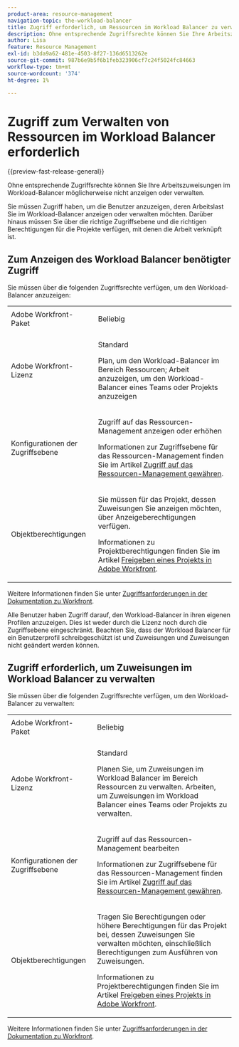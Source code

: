 ```yaml
---
product-area: resource-management
navigation-topic: the-workload-balancer
title: Zugriff erforderlich, um Ressourcen im Workload Balancer zu verwalten
description: Ohne entsprechende Zugriffsrechte können Sie Ihre Arbeitszuweisungen im Workload-Balancer möglicherweise nicht anzeigen oder verwalten.
author: Lisa
feature: Resource Management
exl-id: b3da9a62-481e-4503-8f27-136d6513262e
source-git-commit: 987b6e9b5f6b1feb323906cf7c24f5024fc84663
workflow-type: tm+mt
source-wordcount: '374'
ht-degree: 1%

---
```


# Zugriff zum Verwalten von Ressourcen im Workload Balancer erforderlich

{{preview-fast-release-general}}

Ohne entsprechende Zugriffsrechte können Sie Ihre Arbeitszuweisungen im Workload-Balancer möglicherweise nicht anzeigen oder verwalten.

Sie müssen Zugriff haben, um die Benutzer anzuzeigen, deren Arbeitslast Sie im Workload-Balancer anzeigen oder verwalten möchten. Darüber hinaus müssen Sie über die richtige Zugriffsebene und die richtigen Berechtigungen für die Projekte verfügen, mit denen die Arbeit verknüpft ist.

<!--## Adobe Workfront package needed to use the Workload Balancer for different areas

The following table illustrates the connection between the Workfront plan your company has and where in the system you can use the Workload Balancer:

<table style="table-layout:auto"> 
 <col> 
 <col> 
 <tbody> 
  <tr> 
   <td><p><b>Workfront Plan (Current)</b></p></td> 
   <td> <p><b>Areas where you can access the Workload Balancer</b></p> </td> 
  </tr> 
  <tr> 
   <td>Team or higher </td> 
   <td>Workload Balancer for a team or a project</td> 
  </tr> 
  <tr> 
   <td>Pro or higher</td> 
   <td>Workload Balancer for multiple projects, at the system level</td> 
  </tr> 
  <tr> 
   <td><p><b>Workfront Plan (New)</b></p></td> 
   <td> <p><b>Areas where you can access the Workload Balancer</b></p> </td> 
  </tr>
  <tr> 
   <td>Any </td> 
   <td>Access the Workload Balancer anywhere in Workfront</td> 
  </tr> 
 </tbody> 
</table>

For information about the Workfront plans, see [Our Plans](https://business.adobe.com/de/products/workfront/pricing.html).

For information about where you can locate the Workload Balancer in Workfront, see [Locate the Workload Balancer](../../resource-mgmt/workload-balancer/locate-workload-balancer.md).-->

## Zum Anzeigen des Workload Balancer benötigter Zugriff

Sie müssen über die folgenden Zugriffsrechte verfügen, um den Workload-Balancer anzuzeigen:

<table style="table-layout:auto"> 
 <col> 
 <col> 
 <tbody>
  <tr> 
   <td>Adobe Workfront-Paket</td> 
   <td><p>Beliebig</p></td>
  </tr>
  <tr> 
   <td>Adobe Workfront-Lizenz</td> 
   <td><p>Standard</p>
       <p>Plan, um den Workload-Balancer im Bereich Ressourcen; Arbeit anzuzeigen, um den Workload-Balancer eines Teams oder Projekts anzuzeigen</p></td>
  </tr>  
  <tr> 
   <td>Konfigurationen der Zugriffsebene</td> 
   <td> <p>Zugriff auf das Ressourcen-Management anzeigen oder erhöhen</p> <p>Informationen zur Zugriffsebene für das Ressourcen-Management finden Sie im Artikel <a href="../../administration-and-setup/add-users/configure-and-grant-access/grant-access-resource-management.md">Zugriff auf das Ressourcen-Management gewähren</a>.</p></td> 
  </tr> 
  <tr> 
   <td>Objektberechtigungen</td> 
   <td> <p>Sie müssen für das Projekt, dessen Zuweisungen Sie anzeigen möchten, über Anzeigeberechtigungen verfügen. </p> <p>Informationen zu Projektberechtigungen finden Sie im Artikel <a href="../../workfront-basics/grant-and-request-access-to-objects/share-a-project.md">Freigeben eines Projekts in Adobe Workfront</a>.</p></td> 
  </tr> 
 </tbody> 
</table>

Weitere Informationen finden Sie unter [Zugriffsanforderungen in der Dokumentation zu Workfront](/help/quicksilver/administration-and-setup/add-users/access-levels-and-object-permissions/access-level-requirements-in-documentation.md).

<span class="preview">Alle Benutzer haben Zugriff darauf, den Workload-Balancer in ihren eigenen Profilen anzuzeigen. Dies ist weder durch die Lizenz noch durch die Zugriffsebene eingeschränkt. Beachten Sie, dass der Workload Balancer für ein Benutzerprofil schreibgeschützt ist und Zuweisungen und Zuweisungen nicht geändert werden können.</span>

## Zugriff erforderlich, um Zuweisungen im Workload Balancer zu verwalten

Sie müssen über die folgenden Zugriffsrechte verfügen, um den Workload-Balancer zu verwalten:

<table style="table-layout:auto"> 
 <col> 
 <col> 
 <tbody>
  <tr> 
   <td>Adobe Workfront-Paket</td> 
   <td><p>Beliebig</p></td>
  </tr>
  <tr> 
  <tr> 
   <td>Adobe Workfront-Lizenz</td> 
   <td><p>Standard</p>
       <p>Planen Sie, um Zuweisungen im Workload Balancer im Bereich Ressourcen zu verwalten. Arbeiten, um Zuweisungen im Workload Balancer eines Teams oder Projekts zu verwalten.</p></td>
  </tr> 
  <tr> 
   <td>Konfigurationen der Zugriffsebene</td>
   <td> <p>Zugriff auf das Ressourcen-Management bearbeiten</p>
     <p>Informationen zur Zugriffsebene für das Ressourcen-Management finden Sie im Artikel <a href="../../administration-and-setup/add-users/configure-and-grant-access/grant-access-resource-management.md" >Zugriff auf das Ressourcen-Management gewähren</a>.</p> </td> 
  </tr> 
  <tr> 
   <td>Objektberechtigungen</td> 
   <td> <p> Tragen Sie Berechtigungen oder höhere Berechtigungen für das Projekt bei, dessen Zuweisungen Sie verwalten möchten, einschließlich Berechtigungen zum Ausführen von Zuweisungen. </p> <p>Informationen zu Projektberechtigungen finden Sie im Artikel <a href="../../workfront-basics/grant-and-request-access-to-objects/share-a-project.md">Freigeben eines Projekts in Adobe Workfront</a>.</p></td>
  </tr> 
 </tbody>
</table>

Weitere Informationen finden Sie unter [Zugriffsanforderungen in der Dokumentation zu Workfront](/help/quicksilver/administration-and-setup/add-users/access-levels-and-object-permissions/access-level-requirements-in-documentation.md).

<!--these notes were inside the table: for the Edit access to Res Management
<p data-mc-conditions="QuicksilverOrClassic.Draft mode">View or higher access to Financial Data, if you want to view information by cost (NOTE: this is not possible yet!)</p>    
     <p data-mc-conditions="QuicksilverOrClassic.Draft mode">For information about the Financial Data access level, see the article<a href="../../administration-and-setup/add-users/configure-and-grant-access/grant-access-financial.md" class="MCXref xref">Grant access to financial data</a>. (NOTE: this is not possible yet!)</p>
    -->

